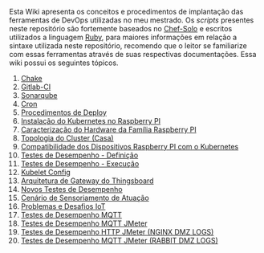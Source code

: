 Esta Wiki apresenta os conceitos e procedimentos de implantação das ferramentas de DevOps utilizadas no meu mestrado. Os *scripts* presentes neste repositório são fortemente baseados no [Chef-Solo](https://docs.chef.io/chef_solo.html) e escritos utilizados a linguagem [Ruby](https://www.ruby-lang.org/pt/), para maiores informações em relação a sintaxe utilizada neste repositório, recomendo que o leitor se familiarize com essas ferramentas através de suas respectivas documentações. Essa wiki possui os seguintes tópicos.

1.  [Chake](https://www.mrdevops-gitlab.com/plataforma-de-desenvolvimento-continuo-para-iot/chef/wikis/Chake)
2.  [Gitlab-CI](https://www.mrdevops-gitlab.com/plataforma-de-desenvolvimento-continuo-para-iot/chef/wikis/Gitlab-CI)
3.  [Sonarqube](https://www.mrdevops-gitlab.com/plataforma-de-desenvolvimento-continuo-para-iot/chef/wikis/Sonarqube)
4.  [Cron](https://www.mrdevops-gitlab.com/plataforma-de-desenvolvimento-continuo-para-iot/chef/wikis/Cron)
5.  [Procedimentos de Deploy](https://www.mrdevops-gitlab.com/plataforma-de-desenvolvimento-continuo-para-iot/chef/wikis/Deploy)
6.  [Instalação do Kubernetes no Raspberry PI](https://www.mrdevops-gitlab.com/plataforma-de-desenvolvimento-continuo-para-iot/chef/wikis/Instalação-do-Kubernetes-no-Raspberry-PI)
7.  [Caracterização do Hardware da Família Raspberry PI](https://www.mrdevops-gitlab.com/plataforma-de-desenvolvimento-continuo-para-iot/chef/wikis/Caracteriza%C3%A7%C3%A3o-da-Fam%C3%ADlia-de-Hardware-Raspberry-PI)
8.  [Topologia do Cluster (Casa)](https://www.mrdevops-gitlab.com/plataforma-de-desenvolvimento-continuo-para-iot/chef/wikis/Topologia-do-Cluster)
9.  [Compatibilidade dos Dispositivos Raspberry PI com o Kubernetes](https://www.mrdevops-gitlab.com/plataforma-de-desenvolvimento-continuo-para-iot/chef/wikis/Compatibilidade-dos-Dispositivos-Raspberry-PI-com-o-Kubernetes)
10. [Testes de Desempenho - Definição](https://www.mrdevops-gitlab.com/plataforma-de-desenvolvimento-continuo-para-iot/chef/wikis/Testes-de-Desempenho)
11. [Testes de Desempenho - Execução](https://www.mrdevops-gitlab.com/plataforma-de-desenvolvimento-continuo-para-iot/chef/wikis/Testes-de-Desempenho-Execução)
12. [Kubelet Config](https://www.mrdevops-gitlab.com/plataforma-de-desenvolvimento-continuo-para-iot/chef/wikis/Kubelet-Config)
13. [Arquitetura de Gateway do Thingsboard](https://www.mrdevops-gitlab.com/plataforma-de-desenvolvimento-continuo-para-iot/chef/wikis/Thingsboard-Gateway)
14. [Novos Testes de Desempenho](https://www.mrdevops-gitlab.com/plataforma-de-desenvolvimento-continuo-para-iot/chef/wikis/Nova-Execu%C3%A7%C3%A3o-de-Testes-de-Desempenho)
15. [Cenário de Sensoriamento de Atuação](https://www.mrdevops-gitlab.com/plataforma-de-desenvolvimento-continuo-para-iot/chef/wikis/IoT-Cenario-de-Sensoriamento-e-Atua%C3%A7%C3%A3o)
16. [Problemas e Desafios IoT](https://www.mrdevops-gitlab.com/plataforma-de-desenvolvimento-continuo-para-iot/chef/wikis/Problemas-e-Desafios-IoT)
17. [Testes de Desempenho MQTT](https://www.mrdevops-gitlab.com/plataforma-de-desenvolvimento-continuo-para-iot/chef/wikis/Testes-de-Desempenho-MQTT)
18. [Testes de Desempenho MQTT JMeter](https://www.mrdevops-gitlab.com/plataforma-de-desenvolvimento-continuo-para-iot/chef/wikis/Testes-de-Desempenho-MQTT-JMeter)
19. [Testes de Desempenho HTTP JMeter (NGINX DMZ LOGS)](https://www.mrdevops-gitlab.com/plataforma-de-desenvolvimento-continuo-para-iot/chef/wikis/Testes-de-Desempenho-HTTP-JMeter-(NGINX---DMZ---LOGS))
20. [Testes de Desempenho MQTT JMeter (RABBIT DMZ LOGS)](https://www.mrdevops-gitlab.com/plataforma-de-desenvolvimento-continuo-para-iot/chef/wikis/Testes-de-Desempenho-MQTT-JMeter-(RABBITMQ-DMZ-LOGS))




